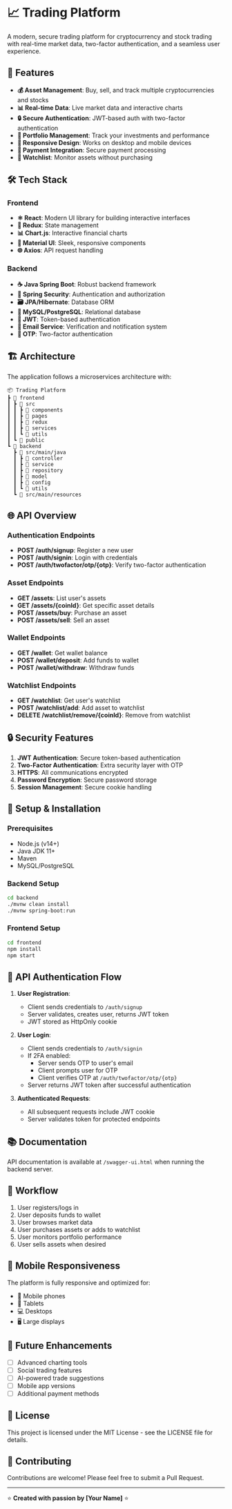 # 📈 Trading Platform

A modern, secure trading platform for cryptocurrency and stock trading with real-time market data, two-factor authentication, and a seamless user experience.

## 🚀 Features

- **💰 Asset Management**: Buy, sell, and track multiple cryptocurrencies and stocks
- **📊 Real-time Data**: Live market data and interactive charts
- **🔒 Secure Authentication**: JWT-based auth with two-factor authentication
- **💼 Portfolio Management**: Track your investments and performance
- **📱 Responsive Design**: Works on desktop and mobile devices
- **💸 Payment Integration**: Secure payment processing
- **👀 Watchlist**: Monitor assets without purchasing

## 🛠️ Tech Stack

### Frontend
- **⚛️ React**: Modern UI library for building interactive interfaces
- **🔄 Redux**: State management
- **📊 Chart.js**: Interactive financial charts
- **🎨 Material UI**: Sleek, responsive components
- **🌐 Axios**: API request handling

### Backend
- **☕ Java Spring Boot**: Robust backend framework
- **🔐 Spring Security**: Authentication and authorization
- **🗃️ JPA/Hibernate**: Database ORM
- **💾 MySQL/PostgreSQL**: Relational database
- **🔑 JWT**: Token-based authentication
- **📨 Email Service**: Verification and notification system
- **📱 OTP**: Two-factor authentication

## 🏗️ Architecture

The application follows a microservices architecture with:

```
📦 Trading Platform
┣ 📂 frontend
┃ ┣ 📂 src
┃ ┃ ┣ 📂 components
┃ ┃ ┣ 📂 pages
┃ ┃ ┣ 📂 redux
┃ ┃ ┣ 📂 services
┃ ┃ ┗ 📂 utils
┃ ┗ 📂 public
┗ 📂 backend
  ┣ 📂 src/main/java
  ┃ ┣ 📂 controller
  ┃ ┣ 📂 service
  ┃ ┣ 📂 repository
  ┃ ┣ 📂 model
  ┃ ┣ 📂 config
  ┃ ┗ 📂 utils
  ┗ 📂 src/main/resources
```

## 🌐 API Overview

### Authentication Endpoints
- **POST /auth/signup**: Register a new user
- **POST /auth/signin**: Login with credentials
- **POST /auth/twofactor/otp/{otp}**: Verify two-factor authentication

### Asset Endpoints
- **GET /assets**: List user's assets
- **GET /assets/{coinId}**: Get specific asset details
- **POST /assets/buy**: Purchase an asset
- **POST /assets/sell**: Sell an asset

### Wallet Endpoints
- **GET /wallet**: Get wallet balance
- **POST /wallet/deposit**: Add funds to wallet
- **POST /wallet/withdraw**: Withdraw funds

### Watchlist Endpoints
- **GET /watchlist**: Get user's watchlist
- **POST /watchlist/add**: Add asset to watchlist
- **DELETE /watchlist/remove/{coinId}**: Remove from watchlist

## 🔒 Security Features

1. **JWT Authentication**: Secure token-based authentication
2. **Two-Factor Authentication**: Extra security layer with OTP
3. **HTTPS**: All communications encrypted
4. **Password Encryption**: Secure password storage
5. **Session Management**: Secure cookie handling

## 🚀 Setup & Installation

### Prerequisites
- Node.js (v14+)
- Java JDK 11+
- Maven
- MySQL/PostgreSQL

### Backend Setup
```bash
cd backend
./mvnw clean install
./mvnw spring-boot:run
```

### Frontend Setup
```bash
cd frontend
npm install
npm start
```

## 📄 API Authentication Flow

1. **User Registration**:
   - Client sends credentials to `/auth/signup`
   - Server validates, creates user, returns JWT token
   - JWT stored as HttpOnly cookie

2. **User Login**:
   - Client sends credentials to `/auth/signin`
   - If 2FA enabled:
     - Server sends OTP to user's email
     - Client prompts user for OTP
     - Client verifies OTP at `/auth/twofactor/otp/{otp}`
   - Server returns JWT token after successful authentication

3. **Authenticated Requests**:
   - All subsequent requests include JWT cookie
   - Server validates token for protected endpoints

## 📚 Documentation

API documentation is available at `/swagger-ui.html` when running the backend server.

## 🔄 Workflow

1. User registers/logs in
2. User deposits funds to wallet
3. User browses market data
4. User purchases assets or adds to watchlist
5. User monitors portfolio performance
6. User sells assets when desired

## 📱 Mobile Responsiveness

The platform is fully responsive and optimized for:
- 📱 Mobile phones
- 📱 Tablets
- 💻 Desktops
- 🖥️ Large displays

## 🚧 Future Enhancements

- [ ] Advanced charting tools
- [ ] Social trading features
- [ ] AI-powered trade suggestions
- [ ] Mobile app versions
- [ ] Additional payment methods

## 📜 License

This project is licensed under the MIT License - see the LICENSE file for details.

## 🤝 Contributing

Contributions are welcome! Please feel free to submit a Pull Request.

---

⭐ **Created with passion by [Your Name]** ⭐ 